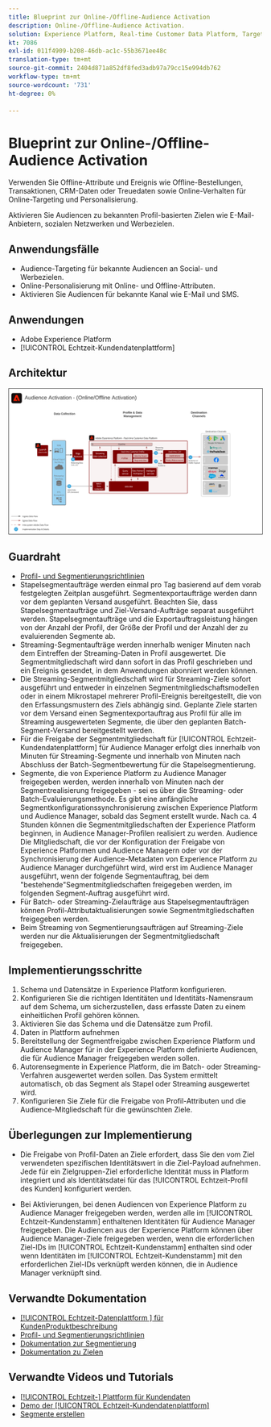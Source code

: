 ```yaml
---
title: Blueprint zur Online-/Offline-Audience Activation
description: Online-/Offline-Audience Activation.
solution: Experience Platform, Real-time Customer Data Platform, Target, Audience Manager, Analytics, Experience Cloud Services, Data Collection
kt: 7086
exl-id: 011f4909-b208-46db-ac1c-55b3671ee48c
translation-type: tm+mt
source-git-commit: 2404d871a852df8fed3adb97a79cc15e994db762
workflow-type: tm+mt
source-wordcount: '731'
ht-degree: 0%

---
```


# Blueprint zur Online-/Offline-Audience Activation

Verwenden Sie Offline-Attribute und Ereignis wie Offline-Bestellungen, Transaktionen, CRM-Daten oder Treuedaten sowie Online-Verhalten für Online-Targeting und Personalisierung.

Aktivieren Sie Audiencen zu bekannten Profil-basierten Zielen wie E-Mail-Anbietern, sozialen Netzwerken und Werbezielen.

## Anwendungsfälle

* Audience-Targeting für bekannte Audiencen an Social- und Werbezielen.
* Online-Personalisierung mit Online- und Offline-Attributen.
* Aktivieren Sie Audiencen für bekannte Kanal wie E-Mail und SMS.

## Anwendungen

* Adobe Experience Platform
* [!UICONTROL Echtzeit-Kundendatenplattform]

## Architektur

<img src="assets/onoff.svg" alt="Referenzarchitektur für die Online-/Offline-Audience Activation" style="border:1px solid #4a4a4a" />

## Guardraht

* [Profil- und Segmentierungsrichtlinien](https://experienceleague.adobe.com/docs/experience-platform/profile/guardrails.html?lang=en)
* Stapelsegmentaufträge werden einmal pro Tag basierend auf dem vorab festgelegten Zeitplan ausgeführt. Segmentexportaufträge werden dann vor dem geplanten Versand ausgeführt. Beachten Sie, dass Stapelsegmentaufträge und Ziel-Versand-Aufträge separat ausgeführt werden. Stapelsegmentaufträge und die Exportauftragsleistung hängen von der Anzahl der Profil, der Größe der Profil und der Anzahl der zu evaluierenden Segmente ab.
* Streaming-Segmentaufträge werden innerhalb weniger Minuten nach dem Eintreffen der Streaming-Daten in Profil ausgewertet. Die Segmentmitgliedschaft wird dann sofort in das Profil geschrieben und ein Ereignis gesendet, in dem Anwendungen abonniert werden können.
* Die Streaming-Segmentmitgliedschaft wird für Streaming-Ziele sofort ausgeführt und entweder in einzelnen Segmentmitgliedschaftsmodellen oder in einem Mikrostapel mehrerer Profil-Ereignis bereitgestellt, die von den Erfassungsmustern des Ziels abhängig sind. Geplante Ziele starten vor dem Versand einen Segmentexportauftrag aus Profil für alle im Streaming ausgewerteten Segmente, die über den geplanten Batch-Segment-Versand bereitgestellt werden.
* Für die Freigabe der Segmentmitgliedschaft für [!UICONTROL Echtzeit-Kundendatenplattform] für Audience Manager erfolgt dies innerhalb von Minuten für Streaming-Segmente und innerhalb von Minuten nach Abschluss der Batch-Segmentbewertung für die Stapelsegmentierung.
* Segmente, die von Experience Platform zu Audience Manager freigegeben werden, werden innerhalb von Minuten nach der Segmentrealisierung freigegeben - sei es über die Streaming- oder Batch-Evaluierungsmethode. Es gibt eine anfängliche Segmentkonfigurationssynchronisierung zwischen Experience Platform und Audience Manager, sobald das Segment erstellt wurde. Nach ca. 4 Stunden können die Segmentmitgliedschaften der Experience Platform beginnen, in Audience Manager-Profilen realisiert zu werden. Audience Die Mitgliedschaft, die vor der Konfiguration der Freigabe von Experience Platformen und Audience Managern oder vor der Synchronisierung der Audience-Metadaten von Experience Platform zu Audience Manager durchgeführt wird, wird erst im Audience Manager ausgeführt, wenn der folgende Segmentauftrag, bei dem &quot;bestehende&quot;Segmentmitgliedschaften freigegeben werden, im folgenden Segment-Auftrag ausgeführt wird.
* Für Batch- oder Streaming-Zielaufträge aus Stapelsegmentaufträgen können Profil-Attributaktualisierungen sowie Segmentmitgliedschaften freigegeben werden.
* Beim Streaming von Segmentierungsaufträgen auf Streaming-Ziele werden nur die Aktualisierungen der Segmentmitgliedschaft freigegeben.

## Implementierungsschritte

1. Schema und Datensätze in Experience Platform konfigurieren.
1. Konfigurieren Sie die richtigen Identitäten und Identitäts-Namensraum auf dem Schema, um sicherzustellen, dass erfasste Daten zu einem einheitlichen Profil gehören können.
1. Aktivieren Sie das Schema und die Datensätze zum Profil.
1. Daten in Plattform aufnehmen
1. Bereitstellung der Segmentfreigabe zwischen Experience Platform und Audience Manager für in der Experience Platform definierte Audiencen, die für Audience Manager freigegeben werden sollen.
1. Autorensegmente in Experience Platform, die im Batch- oder Streaming-Verfahren ausgewertet werden sollen. Das System ermittelt automatisch, ob das Segment als Stapel oder Streaming ausgewertet wird.
1. Konfigurieren Sie Ziele für die Freigabe von Profil-Attributen und die Audience-Mitgliedschaft für die gewünschten Ziele.

## Überlegungen zur Implementierung

* Die Freigabe von Profil-Daten an Ziele erfordert, dass Sie den vom Ziel verwendeten spezifischen Identitätswert in die Ziel-Payload aufnehmen. Jede für ein Zielgruppen-Ziel erforderliche Identität muss in Platform integriert und als Identitätsdatei für das [!UICONTROL Echtzeit-Profil des Kunden] konfiguriert werden.

* Bei Aktivierungen, bei denen Audiencen von Experience Platform zu Audience Manager freigegeben werden, werden alle im [!UICONTROL Echtzeit-Kundenstamm] enthaltenen Identitäten für Audience Manager freigegeben. Die Audiencen aus der Experience Platform können über Audience Manager-Ziele freigegeben werden, wenn die erforderlichen Ziel-IDs im [!UICONTROL Echtzeit-Kundenstamm] enthalten sind oder wenn Identitäten im [!UICONTROL Echtzeit-Kundenstamm] mit den erforderlichen Ziel-IDs verknüpft werden können, die in Audience Manager verknüpft sind.

## Verwandte Dokumentation

* [[!UICONTROL Echtzeit-Datenplattform ] für KundenProduktbeschreibung](https://helpx.adobe.com/legal/product-descriptions/real-time-customer-data-platform.html)
* [Profil- und Segmentierungsrichtlinien](https://experienceleague.adobe.com/docs/experience-platform/profile/guardrails.html?lang=en)
* [Dokumentation zur Segmentierung](https://experienceleague.adobe.com/docs/experience-platform/segmentation/api/streaming-segmentation.html)
* [Dokumentation zu Zielen](https://experienceleague.adobe.com/docs/experience-platform/destinations/catalog/overview.html)

## Verwandte Videos und Tutorials

* [[!UICONTROL Echtzeit-] Plattform für Kundendaten](https://experienceleague.adobe.com/docs/platform-learn/tutorials/application-services/rtcdp/understanding-the-real-time-customer-data-platform.html)
* [Demo der  [!UICONTROL Echtzeit-Kundendatenplattform]](https://experienceleague.adobe.com/docs/platform-learn/tutorials/application-services/rtcdp/demo.html)
* [Segmente erstellen](https://experienceleague.adobe.com/docs/platform-learn/tutorials/segments/create-segments.html)
